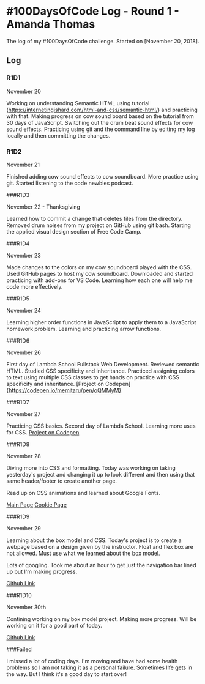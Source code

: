 # #100DaysOfCode Log - Round 1 - Amanda Thomas

The log of my #100DaysOfCode challenge. Started on [November 20, 2018].

## Log

### R1D1 

November 20 

Working on understanding Semantic HTML using tutorial (https://internetingishard.com/html-and-css/semantic-html/) and practicing with that.
Making progress on cow sound board based on the tutorial from 30 days of JavaScript. Switching out the drum beat sound effects for cow sound effects.
Practicing using git and the command line by editing my log locally and then committing the changes.

### R1D2

November 21

Finished adding cow sound effects to cow soundboard.
More practice using git.
Started listening to the code newbies podcast.

###R1D3

November 22 - Thanksgiving

Learned how to commit a change that deletes files from the directory. Removed drum noises from my project on GitHub using git bash.
Starting the applied visual design section of Free Code Camp.

###R1D4

November 23

Made changes to the colors on my cow soundboard played with the CSS.
Used GitHub pages to host my cow soundboard.
Downloaded and started practicing with add-ons for VS Code. Learning how each one will help me code more effectively.

###R1D5

November 24

Learning higher order functions in JavaScript to apply them to a JavaScript homework problem.
Learning and practicing arrow functions.

###R1D6

November 26

First day of Lambda School Fullstack Web Development.
Reviewed semantic HTML.
Studied CSS specificity and inheritance.
Practiced assigning colors to text using multiple CSS classes to get hands on practice with CSS specificity and inheritance.
[Project on Codepen]{https://codepen.io/memitaru/pen/oQMMyM}

###R1D7

November 27

Practicing CSS basics. Second day of Lambda School. Learning more uses for CSS.
[Project on Codepen](https://codepen.io/memitaru/pen/zMmKgm)

###R1D8

November 28

Diving more into CSS and formatting. Today was working on taking yesterday's project and changing it up to look different and then using that same header/footer to create another page.

Read up on CSS animations and learned about Google Fonts.

[Main Page](https://codepen.io/memitaru/pen/RqeKWL)
[Cookie Page](https://codepen.io/memitaru/pen/wQQwWo)

###R1D9

November 29

Learning about the box model and CSS. Today's project is to create a webpage based on a design given by the instructor. Float and flex box are not allowed. Must use what we learned about the box model.

Lots of googling. Took me about an hour to get just the navigation bar lined up but I'm making progress.

[Github Link](https://github.com/Memitaru/User-Interface)

###R1D10

November 30th

Contining working on my box model project. Making more progress. Will be working on it for a good part of today.

[Github Link](https://github.com/Memitaru/User-Interface)

###Failed

I missed a lot of coding days. I'm moving and have had some health problems so I am not taking it as a personal failure. Sometimes life gets in the way. But I think it's a good day to start over!